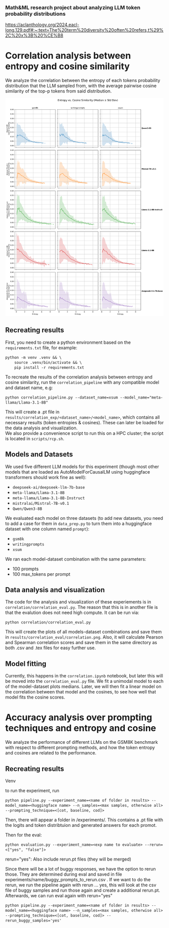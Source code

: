 ### Math&ML research project about analyzing LLM token probability distributions


https://aclanthology.org/2024.eacl-long.129.pdf#:~:text=The%20term%20diversity%20often%20refers,t%29%2C%20x%3B%20%CE%B8

# Correlation analysis between entropy and cosine similarity
We analyze the correlation between the entropy of each tokens probability distribution that the LLM sampled from, with the average pairwise cosine similarity of the top-p tokens from said distribution.

![Plots of correlation](results/correlation_eval/correlation.png)

## Recreating results
First, you need to create a python environment based on the ```requirements.txt``` file, for example:
```
python -m venv .venv && \
    source .venv/bin/activate && \
    pip install -r requirements.txt 
```
To recreate the results of the correlation analysis between entropy and cosine similarity, run the ```correlation_pipeline``` with any compatible model and dataset name, e.g: 
```
python correlation_pipeline.py --dataset_name=xsum --model_name="meta-llama/Llama-3.1-8B"
```
This will create a .pt file in ```results/correlation_exp/<dataset_name>/<model_name>```, which contains all necessary results (token entropies & cosines).
These can later be loaded for the data analysis and visualization.  
We also provide a convenience script to run this on a HPC cluster; the script is located in ```scripts/rcp.sh```.

## Models and Datasets
We used five different LLM models for this experiment (though most other models that are loaded as AutoModelForCausalLM using huggingface transformers should work fine as well): 
* ```deepseek-ai/deepseek-llm-7b-base```
* ```meta-llama/Llama-3.1-8B```
* ```meta-llama/Llama-3.1-8B-Instruct```
* ```mistralai/Mistral-7B-v0.1```
* ```Qwen/Qwen3-8B```  

We evaluated each model on three datasets (to add new datasets, you need to add a case for them in ```data_prep.py``` to turn them into a huggingface dataset with one column named ```prompt```): 
* ```gsm8k```
* ```writingprompts```
* ```xsum```

We ran each model-dataset combination with the same parameters: 
* 100 prompts
* 100 max_tokens per prompt

## Data analysis and visualization
The code for the analysis and visualization of these experiements is in ```correlation/correlation_eval.py```. The reason that this is in another file is that the evalution does not need high compute. It can be run via: 
```
python correlation/correlation_eval.py
```

This will create the plots of all models-dataset combinations and save them in ```results/correlation_eval/correlation.png```. Also, it will calculate Pearson and Spearman correlation scores and save them in the same directory as both .csv and .tex files for easy further use. 

## Model fitting
Currently, this happens in the ```correlation.ipynb``` notebook, but later this will be moved into the ```correlation_eval.py``` file. 
We fit a unimodal model to each of the model-dataset plots medians. 
Later, we will then fit a linear model on the correlation between that model and the cosines, to see how well that model fits the cosine scores.

# Accuracy analysis over prompting techniques and entropy and cosine
We analyze the performance of different LLMs on the GSM8K benchmark with respect to different prompting methods, and how the token entropy and cosines are related to the performance.

## Recreating results
Venv

to run the experiment, run 

```
python pipeline.py --experiment_name=<name of folder in results> --model_name=<huggingface name> --n_samples=<max samples, otherwise all> --prompting_technique=<[cot, baseline, cod]>
```



Then, there will appear a folder in /experiments/<exp name>. This contains a .pt file with the logits and token distribtuion and generated answers for each promot.

Then for the eval:

```
python evaluation.py --experiment_name=<exp name to evaluate> --rerun=<["yes", "false"]>
```
rerun="yes": Also include rerun.pt files (they will be merged)


Since there will be a lot of buggy responses, we have the option to rerun those. They are determined during eval and saved in file experiments/name/buggy_prompts_to_rerun.csv .
If we want to do the rerun, we run the pipeline again with rerun ... yes, this will look at the csv file of buggy samples and run those again and create a additional rerun.pt. Afterwards, we can run eval again with rerun="yes"

```
python pipeline.py --experiment_name=<name of folder in results> --model_name=<huggingface name> --n_samples=<max samples, otherwise all> --prompting_technique=<[cot, baseline, cod]> --rerun_buggy_samples='yes'
```
